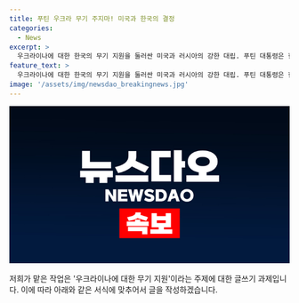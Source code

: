 ```yaml
---
title: 푸틴 우크라 무기 주지마! 미국과 한국의 결정
categories:
  - News
excerpt: >
  우크라이나에 대한 한국의 무기 지원을 둘러싼 미국과 러시아의 강한 대립. 푸틴 대통령은 한국의 이러한 결정이 큰 실수일 것이라 경고하며, 한러 관계의 선을 넘는 것으로 지적했다. 반면, 미국은 이 결정을 환영하고, 궁극적으로는 한국의 결정임을 강조했다. 백악관은 북러 합의가 러시아의 절박함을 보여주며, 미군의 인도·태평양 지역 대응 태세를 강화할 수 있음을 시사한다고 전했다. 미국은 첨단 미사일 수백기를 우선 우크라이나에 제공할 계획이며, 북러 밀약의 불똥이 긴장을 끌어올리고 있다.
feature_text: >
  우크라이나에 대한 한국의 무기 지원을 둘러싼 미국과 러시아의 강한 대립. 푸틴 대통령은 한국의 이러한 결정이 큰 실수일 것이라 경고하며, 한러 관계의 선을 넘는 것으로 지적했다. 반면, 미국은 이 결정을 환영하고, 궁극적으로는 한국의 결정임을 강조했다. 백악관은 북러 합의가 러시아의 절박함을 보여주며, 미군의 인도·태평양 지역 대응 태세를 강화할 수 있음을 시사한다고 전했다. 미국은 첨단 미사일 수백기를 우선 우크라이나에 제공할 계획이며, 북러 밀약의 불똥이 긴장을 끌어올리고 있다.
image: '/assets/img/newsdao_breakingnews.jpg'
---
```


<p><img src="/assets/img/newsdao_breakingnews.jpg" alt="implanttips 속보" /></p>

<p>저희가 맡은 작업은 '우크라이나에 대한 무기 지원'이라는 주제에 대한 글쓰기 과제입니다. 이에 따라 아래와 같은 서식에 맞추어서 글을 작성하겠습니다.</p>

